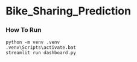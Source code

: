 # Bike_Sharing_Prediction

### How To Run
```
python -m venv .venv
.venv\Scripts\activate.bat
streamlit run dashboard.py
```
